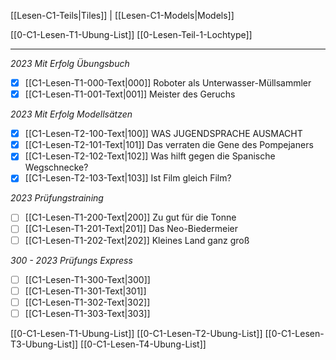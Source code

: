    [[Lesen-C1-Teils|Tiles]] | [[Lesen-C1-Models|Models]]    

[[0-C1-Lesen-T1-Ubung-List]]
[[0-Lesen-Teil-1-Lochtype]]

---

*2023 Mit Erfolg Übungsbuch*
- [x] [[C1-Lesen-T1-000-Text|000]] Roboter als Unterwasser-Müllsammler
- [x] [[C1-Lesen-T1-001-Text|001]] Meister des Geruchs  

*2023 Mit Erfolg Modellsätzen*
- [x] [[C1-Lesen-T2-100-Text|100]] WAS JUGENDSPRACHE AUSMACHT
- [x] [[C1-Lesen-T2-101-Text|101]] Das verraten die Gene des Pompejaners
- [x] [[C1-Lesen-T2-102-Text|102]] Was hilft gegen die Spanische Wegschnecke?
- [x] [[C1-Lesen-T2-103-Text|103]] Ist Film gleich Film?

*2023 Prüfungstraining*
- [ ] [[C1-Lesen-T1-200-Text|200]] Zu gut für die Tonne  
- [ ] [[C1-Lesen-T1-201-Text|201]] Das Neo-Biedermeier  
- [ ] [[C1-Lesen-T1-202-Text|202]] Kleines Land ganz groß  

*300 - 2023 Prüfungs Express*
- [ ] [[C1-Lesen-T1-300-Text|300]]
- [ ] [[C1-Lesen-T1-301-Text|301]]
- [ ] [[C1-Lesen-T1-302-Text|302]]
- [ ] [[C1-Lesen-T1-303-Text|303]]

[[0-C1-Lesen-T1-Ubung-List]]
[[0-C1-Lesen-T2-Ubung-List]]
[[0-C1-Lesen-T3-Ubung-List]]
[[0-C1-Lesen-T4-Ubung-List]]